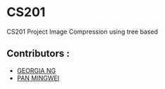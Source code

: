 # CS201
CS201 Project Image Compression using tree based
## Contributors : 
- [GEORGIA NG](https://github.com/georgiaxng)
- [PAN MINGWEI](https://github.com/xXxPMWxXx)
